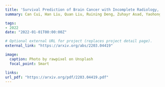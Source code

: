 ```yaml
---
title: 'Survival Prediction of Brain Cancer with Incomplete Radiology, Pathology, Genomic, and Demographic Data'
summary: Can Cui, Han Liu, Quan Liu, Ruining Deng, Zuhayr Asad, Yaohong Wang, Shilin Zhao, Haichun Yang, Bennett A. Landman, **Yuankai Huo** <br> ***MICCAI*** **(2022)** 

tags:
- 2022
date: "2022-01-01T00:00:00Z"

# Optional external URL for project (replaces project detail page).
external_link: "https://arxiv.org/abs/2203.04419"

image:
  caption: Photo by rawpixel on Unsplash
  focal_point: Smart

links:
url_pdf: "https://arxiv.org/pdf/2203.04419.pdf"
---
```


